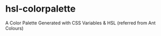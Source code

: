 # hsl-colorpalette
A Color Palette Generated with CSS Variables &amp; HSL (referred from Ant Colours)
